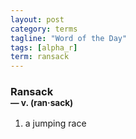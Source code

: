```yaml
---
layout: post
category: terms
tagline: "Word of the Day"
tags: [alpha_r]
term: ransack
---
```


<h3>Ransack<br/> <small>&mdash; v. (ran<span>&middot;</span>sack)</small></h3>
<p><ol>
<li>a jumping race</li>
</ol></p>
